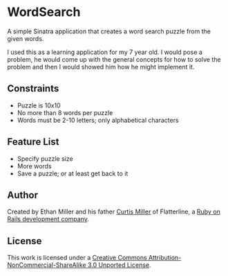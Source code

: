 # WordSearch

A simple Sinatra application that creates a word search puzzle from the given words.

I used this as a learning application for my 7 year old. I would pose a problem, he would come up with the general concepts for how to solve the problem and then I would showed him how he might implement it.

## Constraints

* Puzzle is 10x10
* No more than 8 words per puzzle
* Words must be 2-10 letters; only alphabetical characters

## Feature List

* Specify puzzle size
* More words
* Save a puzzle; or at least get back to it

## Author
Created by Ethan Miller and his father [Curtis Miller](http://millarian.com) of Flatterline, a
[Ruby on Rails development company](http://flatterline.com).

## License

This <span xmlns:dct="http://purl.org/dc/terms/" href="http://purl.org/dc/dcmitype/Text" rel="dct:type">work</span> is licensed under a
<a rel="license" href="http://creativecommons.org/licenses/by-nc-sa/3.0/">Creative Commons Attribution-NonCommercial-ShareAlike 3.0 Unported License</a>.
